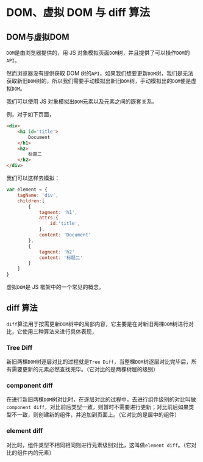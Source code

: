 # DOM、虚拟 DOM 与 diff 算法

## DOM与虚拟DOM

`DOM`是由浏览器提供的，用 JS 对象模拟页面`DOM`树，并且提供了可以操作`DOM`的`API`。

然而浏览器没有提供获取 DOM 树的`API`，如果我们想要更新`DOM`树，我们是无法获取新旧`DOM`树的，所以我们需要手动模拟出新旧`DOM`树，手动模拟出的`DOM`便是虚拟`DOM`。

我们可以使用 JS 对象模拟出`DOM`元素以及元素之间的嵌套关系。

例，对于如下页面，

```html
<div>
    <h1 id='title'>
        Document
    </h1>
    <h2>
        标题二
    </h2>
</div>
```

我们可以这样去模拟：

```js
var element = {
    tagName: 'div',
    children:[
        {
            tagment: 'h1',
            attrs:{
                id:'title',
            },
   			content: 'Document'
        },
        {
            tagment: 'h2'
            content: '标题二'
        }
    ]
}
```

虚拟`DOM`是 JS 框架中的一个常见的概念。

## diff 算法

`diff`算法用于按需更新`DOM`树中的局部内容，它主要是在对新旧两棵`DOM`树进行对比，它使用三种算法来进行具体表现，

###  Tree Diff

新旧两棵`DOM`树逐层对比的过程就是`Tree Diff`，当整棵`DOM`树逐层对比完毕后，所有需要更新的元素必然查找完毕。（它对比的是两棵树层的级别）

### component diff

在进行新旧两棵`DOM`树对比时，在逐层对比的过程中，去进行组件级别的对比叫做`component diff`，对比前后类型一致，则暂时不需要进行更新；对比前后如果类型不一致，则创建新的组件，并追加到页面上。（它对比的是层中的组件）

### element diff

对比时，组件类型不相同相同则进行元素级别对比，这叫做`element diff`。（它对比的组件内的元素）